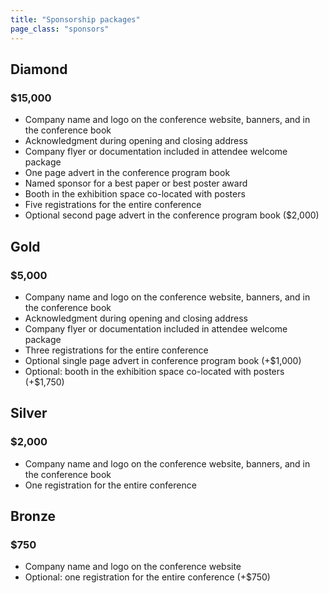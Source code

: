 ```yaml
---
title: "Sponsorship packages"
page_class: "sponsors"
---
```


## Diamond

### $15,000

* 	Company name and logo on the conference website, banners, and in the conference book 
*	Acknowledgment during opening and closing address 
*	Company flyer or documentation included in attendee welcome package 
*	One page advert in the conference program book 
*	Named sponsor for a best paper or best poster award 
*	Booth in the exhibition space co-located with posters 
*	Five registrations for the entire conference  
*	Optional second page advert in the conference program book ($2,000)	

## Gold

### $5,000

* Company name and logo on the conference website, banners, and in the conference book
* Acknowledgment during opening and closing address
* Company flyer or documentation included in attendee welcome package
* Three registrations for the entire conference
* Optional single page advert in conference program book (+$1,000)
* Optional: booth in the exhibition space co-located with posters (+$1,750)

## Silver

### $2,000

* Company name and logo on the conference website, banners, and in the conference book
* One registration for the entire conference 

## Bronze

### $750

* Company name and logo on the conference website
* Optional: one registration for the entire conference (+$750)
